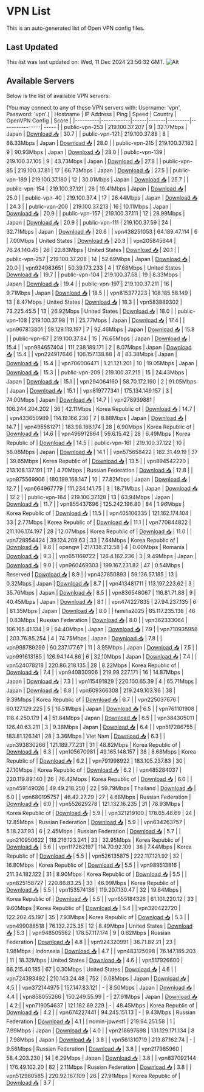 # VPN List

This is an auto-generated list of Open VPN config files.

## Last Updated

This list was last updated on: Wed, 11 Dec 2024 23:56:32 GMT.
![Alt](https://repobeats.axiom.co/api/embed/186b98318ef1479477931607c1ad7d823f12451f.svg "Repobeats analytics image")

## Available Servers

Below is the list of available VPN servers:

(You may connect to any of these VPN servers with: Username: 'vpn', Password: 'vpn'.)
| Hostname | IP Address | Ping | Speed | Country | OpenVPN Config | Score |
|----------|------------|------|-------|---------|----------------| ----- |
| public-vpn-253 | 219.100.37.207 | 9 | 32.17Mbps | Japan | [Download 📥](./configs/server_0_JP.ovpn) | 30.7 |
| public-vpn-121 | 219.100.37.88 | 8 | 88.33Mbps | Japan | [Download 📥](./configs/server_1_JP.ovpn) | 28.0 |
| public-vpn-215 | 219.100.37.182 | 9 | 90.93Mbps | Japan | [Download 📥](./configs/server_2_JP.ovpn) | 28.0 |
| public-vpn-139 | 219.100.37.105 | 9 | 43.73Mbps | Japan | [Download 📥](./configs/server_3_JP.ovpn) | 27.8 |
| public-vpn-85 | 219.100.37.81 | 17 | 66.73Mbps | Japan | [Download 📥](./configs/server_4_JP.ovpn) | 27.5 |
| public-vpn-189 | 219.100.37.180 | 12 | 30.01Mbps | Japan | [Download 📥](./configs/server_5_JP.ovpn) | 25.7 |
| public-vpn-154 | 219.100.37.121 | 26 | 19.41Mbps | Japan | [Download 📥](./configs/server_6_JP.ovpn) | 25.0 |
| public-vpn-40 | 219.100.37.4 | 17 | 26.44Mbps | Japan | [Download 📥](./configs/server_7_JP.ovpn) | 24.3 |
| public-vpn-200 | 219.100.37.213 | 16 | 10.11Mbps | Japan | [Download 📥](./configs/server_8_JP.ovpn) | 20.9 |
| public-vpn-157 | 219.100.37.111 | 12 | 28.99Mbps | Japan | [Download 📥](./configs/server_9_JP.ovpn) | 20.9 |
| public-vpn-111 | 219.100.37.59 | 24 | 32.71Mbps | Japan | [Download 📥](./configs/server_10_JP.ovpn) | 20.6 |
| vpn438251053 | 64.189.47.114 | 6 | 7.00Mbps | United States | [Download 📥](./configs/server_11_US.ovpn) | 20.3 |
| vpn205845644 | 76.24.140.45 | 26 | 22.83Mbps | United States | [Download 📥](./configs/server_12_US.ovpn) | 20.1 |
| public-vpn-257 | 219.100.37.208 | 14 | 52.69Mbps | Japan | [Download 📥](./configs/server_13_JP.ovpn) | 20.0 |
| vpn924983651 | 50.39.173.233 | 4 | 17.68Mbps | United States | [Download 📥](./configs/server_14_US.ovpn) | 19.7 |
| public-vpn-104 | 219.100.37.58 | 19 | 8.33Mbps | Japan | [Download 📥](./configs/server_15_JP.ovpn) | 19.4 |
| public-vpn-197 | 219.100.37.211 | 16 | 9.71Mbps | Japan | [Download 📥](./configs/server_16_JP.ovpn) | 18.5 |
| vpn815377223 | 108.185.58.149 | 13 | 8.47Mbps | United States | [Download 📥](./configs/server_17_US.ovpn) | 18.3 |
| vpn583889302 | 73.225.45.5 | 13 | 26.92Mbps | United States | [Download 📥](./configs/server_18_US.ovpn) | 18.0 |
| public-vpn-108 | 219.100.37.98 | 11 | 25.77Mbps | Japan | [Download 📥](./configs/server_19_JP.ovpn) | 17.4 |
| vpn967813801 | 59.129.113.197 | 7 | 92.46Mbps | Japan | [Download 📥](./configs/server_20_JP.ovpn) | 15.8 |
| public-vpn-67 | 219.100.37.84 | 15 | 76.65Mbps | Japan | [Download 📥](./configs/server_21_JP.ovpn) | 15.4 |
| vpn984657404 | 111.238.189.171 | 2 | 8.07Mbps | Japan | [Download 📥](./configs/server_22_JP.ovpn) | 15.4 |
| vpn224917646 | 106.157.138.88 | 4 | 83.38Mbps | Japan | [Download 📥](./configs/server_23_JP.ovpn) | 15.4 |
| vpn706006471 | 1.21.121.201 | 10 | 19.05Mbps | Japan | [Download 📥](./configs/server_24_JP.ovpn) | 15.3 |
| public-vpn-209 | 219.100.37.215 | 15 | 24.43Mbps | Japan | [Download 📥](./configs/server_25_JP.ovpn) | 15.1 |
| vpn294064160 | 58.70.172.190 | 2 | 91.05Mbps | Japan | [Download 📥](./configs/server_26_JP.ovpn) | 15.1 |
| vpn819777341 | 175.134.149.157 | 3 | 74.00Mbps | Japan | [Download 📥](./configs/server_27_JP.ovpn) | 14.7 |
| vpn278939881 | 106.244.204.202 | 36 | 42.11Mbps | Korea Republic of | [Download 📥](./configs/server_28_KR.ovpn) | 14.7 |
| vpn433650989 | 114.19.166.236 | 7 | 8.88Mbps | Japan | [Download 📥](./configs/server_29_JP.ovpn) | 14.7 |
| vpn495581271 | 183.98.166.174 | 28 | 6.90Mbps | Korea Republic of | [Download 📥](./configs/server_30_KR.ovpn) | 14.6 |
| vpn496912864 | 59.6.15.42 | 28 | 6.49Mbps | Korea Republic of | [Download 📥](./configs/server_31_KR.ovpn) | 14.5 |
| public-vpn-161 | 219.100.37.122 | 10 | 58.08Mbps | Japan | [Download 📥](./configs/server_32_JP.ovpn) | 14.1 |
| vpn575658422 | 182.31.49.19 | 37 | 39.65Mbps | Korea Republic of | [Download 📥](./configs/server_33_KR.ovpn) | 13.5 |
| vpn894542220 | 213.108.137.191 | 17 | 4.70Mbps | Russian Federation | [Download 📥](./configs/server_34_RU.ovpn) | 12.8 |
| vpn975569906 | 180.199.168.147 | 10 | 77.82Mbps | Japan | [Download 📥](./configs/server_35_JP.ovpn) | 12.7 |
| vpn664967779 | 111.234.141.75 | 3 | 18.71Mbps | Japan | [Download 📥](./configs/server_36_JP.ovpn) | 12.2 |
| public-vpn-164 | 219.100.37.128 | 13 | 63.94Mbps | Japan | [Download 📥](./configs/server_37_JP.ovpn) | 11.7 |
| vpn855437696 | 125.242.196.80 | 84 | 1.96Mbps | Korea Republic of | [Download 📥](./configs/server_38_KR.ovpn) | 11.5 |
| vpn405106335 | 121.162.174.104 | 33 | 2.77Mbps | Korea Republic of | [Download 📥](./configs/server_39_KR.ovpn) | 11.1 |
| vpn770844822 | 211.106.174.197 | 28 | 12.07Mbps | Korea Republic of | [Download 📥](./configs/server_40_KR.ovpn) | 11.0 |
| vpn728954424 | 39.124.209.63 | 33 | 7.64Mbps | Korea Republic of | [Download 📥](./configs/server_41_KR.ovpn) | 9.8 |
| opengw | 217.138.212.58 | 4 | 0.00Mbps | Romania | [Download 📥](./configs/server_42_RO.ovpn) | 9.3 |
| vpn651169722 | 126.4.162.236 | 3 | 9.49Mbps | Japan | [Download 📥](./configs/server_43_JP.ovpn) | 9.0 |
| vpn960469303 | 199.167.231.82 | 47 | 0.54Mbps | Reserved | [Download 📥](./configs/server_44_ZZ.ovpn) | 8.9 |
| vpn427850893 | 59.136.57.185 | 13 | 0.32Mbps | Japan | [Download 📥](./configs/server_45_JP.ovpn) | 8.7 |
| vpn413481711 | 113.197.223.62 | 3 | 35.76Mbps | Japan | [Download 📥](./configs/server_46_JP.ovpn) | 8.5 |
| vpn836548067 | 116.81.71.88 | 9 | 40.45Mbps | Japan | [Download 📥](./configs/server_47_JP.ovpn) | 8.1 |
| vpn474227835 | 27.94.237.135 | 6 | 81.35Mbps | Japan | [Download 📥](./configs/server_48_JP.ovpn) | 8.0 |
| familia2025 | 85.117.235.136 | 46 | 0.83Mbps | Russian Federation | [Download 📥](./configs/server_49_RU.ovpn) | 8.0 |
| vpn362333064 | 106.165.41.134 | 9 | 64.40Mbps | Japan | [Download 📥](./configs/server_50_JP.ovpn) | 7.9 |
| vpn710935958 | 203.76.85.254 | 4 | 74.75Mbps | Japan | [Download 📥](./configs/server_51_JP.ovpn) | 7.8 |
| vpn998789299 | 60.237.177.67 | 11 | 3.95Mbps | Japan | [Download 📥](./configs/server_52_JP.ovpn) | 7.5 |
| vpn991613185 | 126.94.144.86 | 6 | 32.10Mbps | Japan | [Download 📥](./configs/server_53_JP.ovpn) | 7.4 |
| vpn524078218 | 220.86.218.135 | 28 | 8.22Mbps | Korea Republic of | [Download 📥](./configs/server_54_KR.ovpn) | 7.4 |
| vpn940830906 | 219.99.227.171 | 16 | 14.87Mbps | Japan | [Download 📥](./configs/server_55_JP.ovpn) | 7.3 |
| vpn115491829 | 220.100.65.39 | 4 | 65.71Mbps | Japan | [Download 📥](./configs/server_56_JP.ovpn) | 6.8 |
| vpn609366308 | 219.249.103.96 | 38 | 9.39Mbps | Korea Republic of | [Download 📥](./configs/server_57_KR.ovpn) | 6.7 |
| vpn225037676 | 60.127.129.225 | 5 | 16.51Mbps | Japan | [Download 📥](./configs/server_58_JP.ovpn) | 6.5 |
| vpn761101908 | 118.4.250.179 | 4 | 51.84Mbps | Japan | [Download 📥](./configs/server_59_JP.ovpn) | 6.5 |
| vpn384305011 | 126.40.63.211 | 3 | 9.38Mbps | Japan | [Download 📥](./configs/server_60_JP.ovpn) | 6.4 |
| vpn517286755 | 183.81.126.141 | 28 | 3.36Mbps | Viet Nam | [Download 📥](./configs/server_61_VN.ovpn) | 6.3 |
| vpn393830266 | 121.189.77.231 | 31 | 48.82Mbps | Korea Republic of | [Download 📥](./configs/server_62_KR.ovpn) | 6.3 |
| vpn105670981 | 49.165.148.157 | 38 | 8.68Mbps | Korea Republic of | [Download 📥](./configs/server_63_KR.ovpn) | 6.2 |
| vpn791998922 | 183.105.237.83 | 30 | 27.10Mbps | Korea Republic of | [Download 📥](./configs/server_64_KR.ovpn) | 6.2 |
| vpn485284037 | 220.119.89.140 | 26 | 76.42Mbps | Korea Republic of | [Download 📥](./configs/server_65_KR.ovpn) | 6.0 |
| vpn459149026 | 49.49.218.250 | 22 | 59.79Mbps | Thailand | [Download 📥](./configs/server_66_TH.ovpn) | 6.0 |
| vpn680195757 | 46.42.27.29 | 27 | 4.68Mbps | Russian Federation | [Download 📥](./configs/server_67_RU.ovpn) | 6.0 |
| vpn552629278 | 121.132.16.235 | 31 | 78.93Mbps | Korea Republic of | [Download 📥](./configs/server_68_KR.ovpn) | 5.9 |
| vpn321219100 | 178.65.48.69 | 24 | 12.85Mbps | Russian Federation | [Download 📥](./configs/server_69_RU.ovpn) | 5.9 |
| vpn634263757 | 5.18.237.93 | 6 | 2.45Mbps | Russian Federation | [Download 📥](./configs/server_70_RU.ovpn) | 5.7 |
| vpn210950622 | 118.216.123.241 | 33 | 32.95Mbps | Korea Republic of | [Download 📥](./configs/server_71_KR.ovpn) | 5.6 |
| vpn117262197 | 114.70.92.109 | 38 | 7.44Mbps | Korea Republic of | [Download 📥](./configs/server_72_KR.ovpn) | 5.5 |
| vpn526135875 | 222.117.121.92 | 32 | 16.80Mbps | Korea Republic of | [Download 📥](./configs/server_73_KR.ovpn) | 5.5 |
| vpn989513816 | 211.34.182.122 | 31 | 8.90Mbps | Korea Republic of | [Download 📥](./configs/server_74_KR.ovpn) | 5.5 |
| vpn825158727 | 220.86.83.25 | 33 | 46.99Mbps | Korea Republic of | [Download 📥](./configs/server_75_KR.ovpn) | 5.5 |
| vpn153574136 | 119.207.130.47 | 32 | 19.84Mbps | Korea Republic of | [Download 📥](./configs/server_76_KR.ovpn) | 5.5 |
| vpn655184326 | 61.101.220.12 | 33 | 9.60Mbps | Korea Republic of | [Download 📥](./configs/server_77_KR.ovpn) | 5.4 |
| vpn320422720 | 122.202.45.197 | 35 | 7.93Mbps | Korea Republic of | [Download 📥](./configs/server_78_KR.ovpn) | 5.3 |
| vpn499088518 | 76.132.225.35 | 12 | 8.49Mbps | United States | [Download 📥](./configs/server_79_US.ovpn) | 5.3 |
| vpn948505562 | 178.57.117.174 | 9 | 0.62Mbps | Russian Federation | [Download 📥](./configs/server_80_RU.ovpn) | 4.8 |
| vpn924320991 | 36.71.82.21 | 23 | 1.98Mbps | Indonesia | [Download 📥](./configs/server_81_ID.ovpn) | 4.7 |
| vpn483125098 | 76.147.185.203 | 11 | 18.32Mbps | United States | [Download 📥](./configs/server_82_US.ovpn) | 4.6 |
| vpn517926600 | 66.215.40.185 | 67 | 0.30Mbps | United States | [Download 📥](./configs/server_83_US.ovpn) | 4.6 |
| vpn724393492 | 210.143.24.48 | 752 | 0.08Mbps | Japan | [Download 📥](./configs/server_84_JP.ovpn) | 4.5 |
| vpn372144975 | 157.147.83.121 | - | 8.50Mbps | Japan | [Download 📥](./configs/server_85_JP.ovpn) | 4.4 |
| vpn858055266 | 150.249.55.99 | - | 27.91Mbps | Japan | [Download 📥](./configs/server_86_JP.ovpn) | 4.2 |
| vpn719054637 | 121.182.69.229 | - | 48.45Mbps | Korea Republic of | [Download 📥](./configs/server_87_KR.ovpn) | 4.2 |
| vpn674227441 | 94.245.151.13 | - | 9.43Mbps | Russian Federation | [Download 📥](./configs/server_88_RU.ovpn) | 4.1 |
| nomin-jpwest1 | 219.94.251.58 | 1 | 7.99Mbps | Japan | [Download 📥](./configs/server_89_JP.ovpn) | 4.0 |
| vpn218697698 | 131.129.171.134 | 8 | 7.98Mbps | Japan | [Download 📥](./configs/server_90_JP.ovpn) | 3.8 |
| vpn561310719 | 213.87.162.74 | - | 9.56Mbps | Russian Federation | [Download 📥](./configs/server_91_RU.ovpn) | 3.8 |
| vpn217985960 | 58.4.203.230 | 14 | 6.29Mbps | Japan | [Download 📥](./configs/server_92_JP.ovpn) | 3.8 |
| vpn837092144 | 176.49.102.20 | 82 | 2.11Mbps | Russian Federation | [Download 📥](./configs/server_93_RU.ovpn) | 3.8 |
| vpn512980585 | 220.92.167.109 | 26 | 27.91Mbps | Korea Republic of | [Download 📥](./configs/server_94_KR.ovpn) | 3.7 |
